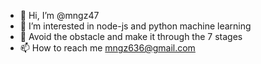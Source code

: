 - 👋 Hi, I’m @mngz47
- 👀 I’m interested in node-js and python machine learning
- 🌱 Avoid the obstacle and make it through the 7 stages 
- 📫 How to reach me mngz636@gmail.com

<!---
mngz47/mngz47 is a ✨ special ✨ repository because its `README.md` (this file) appears on your GitHub profile.
You can click the Preview link to take a look at your changes.
--->

